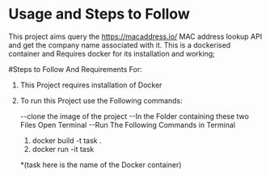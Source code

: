 # Usage and Steps to Follow

This project aims query the https://macaddress.io/ MAC address lookup API and get the company name associated with it. 
This is a dockerised container and Requires docker for its installation and working;

#Steps to Follow And Requirements For:
1. This Project requires installation of Docker 

2. To run this Project use the Following commands:

   --clone the image of the project
   --In the Folder containing these two Files Open Terminal
   --Run The Following Commands in Terminal
      
      1) docker build -t task .   
      2) docker run -it task
      
      
      
      *(task here is the name of the Docker container)
      
   
  
